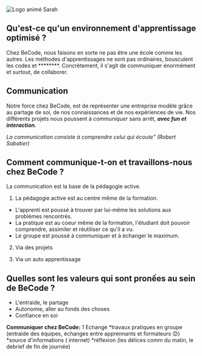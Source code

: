 ![Logo animé Sarah](http://hpics.li/767a228)

## Qu'est-ce qu'un environnement d'apprentissage optimisé ?

Chez BeCode, nous faisons en sorte ne pas être une école comme les autres. Les méthodes d'apprentissages ne sont pas ordinaires, bousculent les codes et ********. Concrètement, il s'agit de communiquer énormément et surtout, de collaborer.

## Communication

Notre force chez BeCode, est de représenter une entreprise modèle grâce au partage de soi, de nos connaissances et de nos expériences de vie.
Nos différents projets nous poussent à *communiquer* sans arrêt, **_avec fun et interaction._**

_La communication consiste à comprendre celui qui écoute" (Robert Sabatier)_

## Comment communique-t-on et travaillons-nous chez BeCode ?

La communication est la base de la pédagogie active.
 
1. La pédagogie active est au centre même de la formation. 
  *  L'apprenti est poussé à trouver par lui-même les solutions aux problèmes rencontrés.
  *  La pratique est au coeur même de la formation, l'étudiant doit pouvoir comprendre, assimiler et réutiliser ce qu'il a vu.
  *  Le groupe est poussé à communiquer et à échanger le maximum.

2. Via des projets

3. Via un auto apprentissage

## Quelles sont les valeurs qui sont pronếes au sein de BeCode ?

* L'entraide, le partage 
* Autonomie, aller au fonds des choses
* Confiance en soi

**Communiquer chez BeCode:**
1 Echange
*travaux pratiques en groupe (entraide des équipes, échanges entre apprennants et formateurs :blush:) 
*source d'informations ( internet)
*réflexion (les délices comm du matin, le debrief de fin de journée)
